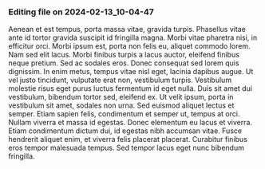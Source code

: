 

### Editing file on 2024-02-13_10-04-47

Aenean et est tempus, porta massa vitae, gravida turpis. Phasellus vitae ante id tortor gravida suscipit id fringilla magna. Morbi vitae pharetra nisi, in efficitur orci. Morbi ipsum est, porta non felis eu, aliquet commodo lorem. Nam sed elit lacus. Morbi finibus turpis a lacus auctor, eleifend finibus neque pretium. Sed ac sodales eros. Donec consequat sed lorem quis dignissim. In enim metus, tempus vitae nisl eget, lacinia dapibus augue. Ut vel justo tincidunt, vulputate erat non, vestibulum turpis.
Vestibulum molestie risus eget purus luctus fermentum id eget nulla. Duis sit amet dui vestibulum, bibendum tortor sed, eleifend ex. Ut velit ipsum, porta in vestibulum sit amet, sodales non urna. Sed euismod aliquet lectus et semper. Etiam sapien felis, condimentum et semper ut, tempus at orci. Nullam viverra et massa id egestas. Donec elementum eu lacus et viverra. Etiam condimentum dictum dui, id egestas nibh accumsan vitae. Fusce hendrerit aliquet enim, et viverra felis placerat placerat. Curabitur finibus eros tempor malesuada tempus. Sed tempor lacus eget nunc bibendum fringilla.


